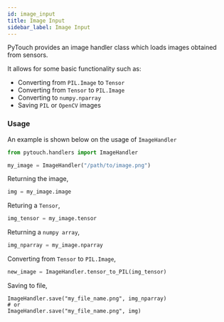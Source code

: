 ```yaml
---
id: image_input
title: Image Input
sidebar_label: Image Input
---
```


PyTouch provides an image handler class which loads images obtained from sensors.

It allows for some basic functionality such as:

- Converting from `PIL.Image` to `Tensor`
- Converting from `Tensor` to `PIL.Image`
- Converting to `numpy.nparray`
- Saving `PIL` or `OpenCV` images

### Usage

An example is shown below on the usage of `ImageHandler`

```python
from pytouch.handlers import ImageHandler

my_image = ImageHandler("/path/to/image.png")
```

Returning the image,

```python
img = my_image.image
```

Returing a `Tensor`,

```python
img_tensor = my_image.tensor
```

Returning a `numpy array`,

```python
img_nparray = my_image.nparray
```

Converting from `Tensor` to `PIL.Image`,

```python
new_image = ImageHandler.tensor_to_PIL(img_tensor)
```

Saving to file,

```
ImageHandler.save("my_file_name.png", img_nparray)
# or
ImageHandler.save("my_file_name.png", img)
```
